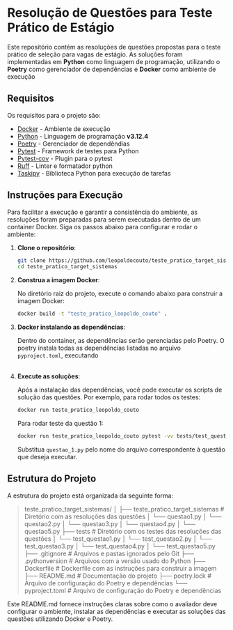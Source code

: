 # Resolução de Questões para Teste Prático de Estágio

Este repositório contém as resoluções de questões propostas para o teste prático de seleção para vagas de estágio. As soluções foram implementadas em **Python** como linguagem de programação, utilizando o **Poetry** como gerenciador de dependências e **Docker** como ambiente de execução

## Requisitos

Os requisitos para o projeto são:

- [Docker](https://www.docker.com/) - Ambiente de execução
- [Python](https://www.python.org/) - Linguagem de programação **v3.12.4**
- [Poetry](https://python-poetry.org/) - Gerenciador de dependêndias
- [Pytest](https://docs.pytest.org/en/stable/) - Framework de testes para Python
- [Pytest-cov](https://pypi.org/project/pytest-cov/) - Plugin para o pytest
- [Ruff](https://docs.astral.sh/ruff/) - Linter e formatador python
- [Taskipy](https://github.com/taskipy/taskipy) - Biblioteca Python para execução de tarefas

## Instruções para Execução

Para facilitar a execução e garantir a consistência do ambiente, as resoluções foram preparadas para serem executadas dentro de um container Docker. Siga os passos abaixo para configurar e rodar o ambiente:

1. **Clone o repositório**:

    ```bash
    git clone https://github.com/leopoldocouto/teste_pratico_target_sistemas.git
    cd teste_pratico_target_sistemas
    ```

2. **Construa a imagem Docker**:

    No diretório raiz do projeto, execute o comando abaixo para construir a imagem Docker:

    ```bash
    docker build -t "teste_pratico_leopoldo_couto" .
    ```

3. **Docker instalando as dependências**:

    Dentro do container, as dependências serão gerenciadas pelo Poetry. O poetry instala todas as dependências listadas no arquivo `pyproject.toml`, executando<br><br>

4. **Execute as soluções**:

    Após a instalação das dependências, você pode executar os scripts de solução das questões. Por exemplo, para rodar todos os testes:

    ```bash
    docker run teste_pratico_leopoldo_couto
    ```

    Para rodar teste da questão 1:
    ```bash
    docker run teste_pratico_leopoldo_couto pytest -vv tests/test_questao1.py
    ```

    Substitua `questao_1.py` pelo nome do arquivo correspondente à questão que deseja executar.

## Estrutura do Projeto

A estrutura do projeto está organizada da seguinte forma:

>teste_pratico_target_sistemas/ 
│ 
├── teste_pratico_target_sistemas # Diretório com as resoluções das questões
│ └── questao1.py
│ └── questao2.py
│ └── questao3.py
│ └── questao4.py
│ └── questao5.py
├── tests # Diretório com os testes das resoluções das questões
│ └── test_questao1.py
│ └── test_questao2.py
│ └── test_questao3.py
│ └── test_questao4.py
│ └── test_questao5.py
├── .gitignore  # Arquivos e pastas ignorados pelo Git
├── .pythonversion  # Arquivos com a versão usado do Python
├── Dockerfile # Dockerfile com as instruções para construir a imagem 
├── README.md # Documentação do projeto 
├── poetry.lock # Arquivo de configuração do Poetry e dependências 
└── pyproject.toml # Arquivo de configuração do Poetry e dependências 

Este README.md fornece instruções claras sobre como o avaliador deve configurar o ambiente, instalar as dependências e executar as soluções das questões utilizando Docker e Poetry.
